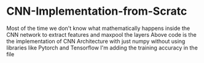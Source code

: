# CNN-Implementation-from-Scratc

Most of the time we don't know what mathematically happens inside the CNN network to extract features and maxpool the layers 
Above code is the the implementation of CNN Architecture with just numpy without using libraries like Pytorch and Tensorflow
I'm adding the training accuracy in the file
